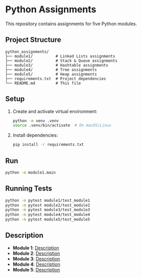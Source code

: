 # Python Assignments

This repository contains assignments for five Python modules.

## Project Structure

```
python_assignments/
├── module1/          # Linked Lists assignments
├── module2/          # Stack & Queue assignments
├── module3/          # Hashtable assignments
├── module4/          # Tree assignments
├── module5/          # Heap assignments
├── requirements.txt  # Project dependencies
└── README.md         # This file
```

## Setup

1. Create and activate virtual environment:

   ```bash
   python -m venv .venv
   source .venv/bin/activate  # On macOS/Linux
   ```

2. Install dependencies:
   ```bash
   pip install -r requirements.txt
   ```

## Run

```bash
python -m module1.main
```

## Running Tests

```bash
python -m pytest module1/test_module1
python -m pytest module2/test_module2
python -m pytest module3/test_module3
python -m pytest module4/test_module4
python -m pytest module5/test_module5
```

## Description

- **Module 1**: [Description](./module1/description.md)
- **Module 2**: [Description](./module2/description.md)
- **Module 3**: [Description](./module3/description.md)
- **Module 4**: [Description](./module4/description.md)
- **Module 5**: [Description](./module5/description.md)
